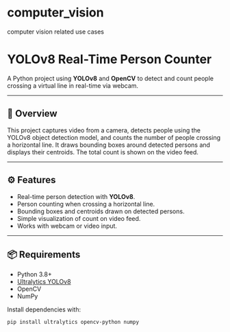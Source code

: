 # computer_vision
computer vision related use cases

# YOLOv8 Real-Time Person Counter

A Python project using **YOLOv8** and **OpenCV** to detect and count people crossing a virtual line in real-time via webcam.

---

## 📝 Overview

This project captures video from a camera, detects people using the YOLOv8 object detection model, and counts the number of people crossing a horizontal line. It draws bounding boxes around detected persons and displays their centroids. The total count is shown on the video feed.

---

## ⚙️ Features

- Real-time person detection with **YOLOv8**.
- Person counting when crossing a horizontal line.
- Bounding boxes and centroids drawn on detected persons.
- Simple visualization of count on video feed.
- Works with webcam or video input.

---

## 📦 Requirements

- Python 3.8+
- [Ultralytics YOLOv8](https://pypi.org/project/ultralytics/)
- OpenCV
- NumPy

Install dependencies with:

```bash
pip install ultralytics opencv-python numpy
